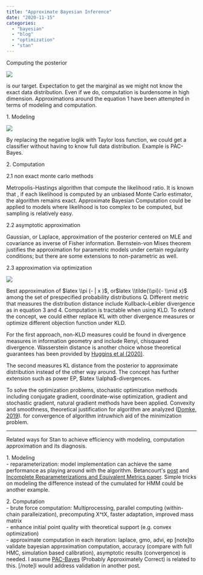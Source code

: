 ```yaml
---
title: "Approximate Bayesian Inference"
date: "2020-11-15"
categories: 
  - "bayesian"
  - "blog"
  - "optimization"
  - "stan"
---
```


Computing the posterior

![](images/image-12-1024x64.png)

is our target. Expectation to get the marginal as we might not know the exact data distribution. Even if we do, computation is burdensome in high dimension. Approximations around the equation 1 have been attempted in terms of modeling and computation.

1\. Modeling  

![](images/image-10-1024x72.png)

By replacing the negative loglik with Taylor loss function, we could get a classifier without having to know full data distribution. Example is PAC-Bayes.

2\. Computation

2.1 non exact monte carlo methods

Metropolis-Hastings algorithm that compute the likelihood ratio. It is known that , if each likelihood is computed by an unbiased Monte Carlo estimator, the algorithm remains exact. Approximate Bayesian Computation could be applied to models where likelihood is too complex to be computed, but sampling is relatively easy.

2.2 asymptotic approximation

Gaussian, or Laplace, approximation of the posterior centered on MLE and covariance as inverse of Fisher information. Bernstein-von Mises theorem justifies the approximation for parametric models under certain regularity conditions; but there are some extensions to non-parametric as well.

2.3 approximation via optimization

![](images/image-9-1024x120.png)

Best approximation of $latex \\pi (- | x )$, or$latex \\tilde{\\pi}(- \\mid x)$ among the set of prespecified probability distributions Q. Different metric that measures the distribution distance include Kullback–Leibler divergence as in equation 3 and 4. Computation is tractable when using KLD. To extend the concept, we could either replace KL with other divergence measures or optimize different objection function under KLD.

For the first approach, non-KLD measures could be found in divergence measures in information geometry and include Renyi, chisquared divergence. Wasserstein distance is another choice whose theoretical guarantees has been provided by [Huggins et al (2020)](https://www.hyunjimoon.com/blog/validated-variational-inference-via-practical-posterior-error-bounds/).

The second measures KL distance from the posterior to approximate distribution instead of the other way around. The concept has further extension such as power EP, $latex \\alpha$-divergences.

To solve the optimization problems, stochastic optimization methods including conjugate gradient, coordinate-wise optimization, gradient and stochastic gradient, natural gradient methods have been applied. Convexity and smoothness, theoretical justification for algorithm are analyzed ([Domke, 2019](https://www.hyunjimoon.com/blog/provable-smoothness-guarantees-for-black-box-variational-inference/)). for convergence of algorithm intruwhich aid of the minimization problem.

* * *

Related ways for Stan to achieve efficiency with modeling, computation approximation and its diagnosis.  

1\. Modeling  
\- reparameterization: model implementation can achieve the same performance as playing around with the algorithm. Betancourt's [post](https://discourse.mc-stan.org/t/riemann-manifold-hmc-in-stan/19466/5?u=hyunji.moon) and [Incomplete Reparameterizations and Equivalent Metrics paper](https://arxiv.org/abs/1910.09407). Simple tricks on modeling the difference instead of the cumulated for HMM could be another example.

2\. Computation  
\- brute force computation: Multiprocessing, parallel computing (within-chain paralleization), precomputing X^tX, faster adaptation, improved mass matrix  
\- enhance initial point quality with theoretical support (e.g. convex optimization)  
\- approximate computation in each iteration: laplace, gmo, advi, ep \[note\]to validate bayesian approximation computation, accuracy (compare with full HMC, simulation based calibration), asymptotic results (convergence) is needed. I assume [PAC-Bayes](https://bguedj.github.io/icml2019/material/main.pdf) (Probably Approximately Correct) is related to this. \[/note\]I would address validation in another post.
